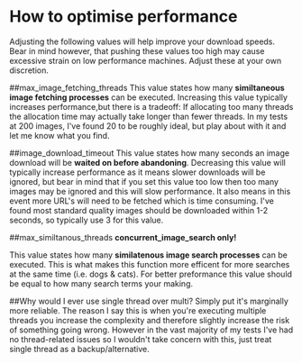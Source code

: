 # How to optimise performance
Adjusting the following values will help improve your download speeds. Bear in mind however, that pushing these values too high may cause excessive strain on low performance machines. Adjust these at your own discretion.


##max_image_fetching_threads 
This value states how many **similtaneous image fetching processes** can be executed. Increasing this value typically increases performance,but there is a tradeoff: If allocating too many threads the allocation time may actually take longer than fewer threads. In my tests at 200 images, I've found 20 to be roughly ideal, but play about with it and let me know what you find.

##image_download_timeout 
This value states how many seconds an image download will be **waited on before abandoning**. Decreasing this value will typically increase performance as it means slower downloads will be ignored, but bear in mind that if you set this value too low then too many images may be ignored and this will slow performance. It also means in this event more URL's will need to be fetched which is time consuming. I've found most standard quality images should be downloaded within 1-2 seconds, so typically use 3 for this value.

##max_similtanous_threads 
**concurrent_image_search only!**


This value states how many **similatenous image search processes** can be executed. This is what makes this function more efficent for more searches at the same time (i.e. dogs & cats). For better preformance this value should be equal to how many search terms your making.


##Why would I ever use single thread over multi?
Simply put it's marginally more reliable. The reason I say this is when you're executing multiple threads you increase the complexity and therefore slightly increase the risk of something going wrong. However in the vast majority of my tests I've had no thread-related issues so I wouldn't take concern with this, just treat single thread as a backup/alternative.
